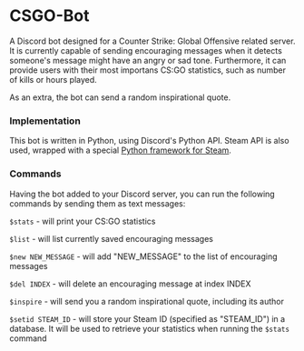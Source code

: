 # CSGO-Bot

A Discord bot designed for a Counter Strike: Global Offensive related server. 
It is currently capable of sending encouraging messages when it detects someone's message might have an angry or sad tone.
Furthermore, it can provide users with their most importans CS:GO statistics, such as number of kills or hours played.

As an extra, the bot can send a random inspirational quote.

### Implementation
This bot is written in Python, using Discord's Python API. Steam API is also used, 
wrapped with a special [Python framework for Steam](https://github.com/ValvePython/steam).

### Commands
Having the bot added to your Discord server, you can run the following commands by sending them as text messages:

```$stats``` - will print your CS:GO statistics

```$list``` - will list currently saved encouraging messages

```$new NEW_MESSAGE``` - will add "NEW_MESSAGE" to the list of encouraging messages

```$del INDEX``` - will delete an encouraging message at index INDEX

```$inspire``` - will send you a random inspirational quote, including its author

```$setid STEAM_ID``` - will store your Steam ID (specified as "STEAM_ID") in a database. It will be used to retrieve your statistics when running the `$stats` command

